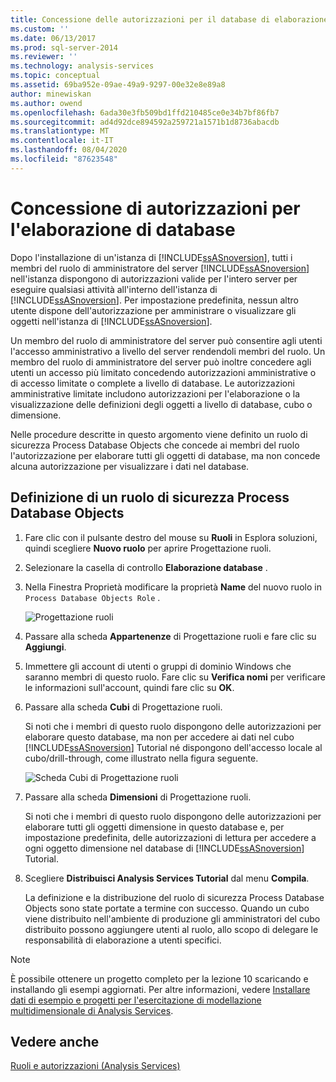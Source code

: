 ```yaml
---
title: Concessione delle autorizzazioni per il database di elaborazione | Microsoft Docs
ms.custom: ''
ms.date: 06/13/2017
ms.prod: sql-server-2014
ms.reviewer: ''
ms.technology: analysis-services
ms.topic: conceptual
ms.assetid: 69ba952e-09ae-49a9-9297-00e32e8e89a8
author: minewiskan
ms.author: owend
ms.openlocfilehash: 6ada30e3fb509bd1ffd210485ce0e34b7bf86fb7
ms.sourcegitcommit: ad4d92dce894592a259721a1571b1d8736abacdb
ms.translationtype: MT
ms.contentlocale: it-IT
ms.lasthandoff: 08/04/2020
ms.locfileid: "87623548"
---
```

# <a name="granting-process-database-permissions"></a>Concessione di autorizzazioni per l'elaborazione di database
  Dopo l'installazione di un'istanza di [!INCLUDE[ssASnoversion](../includes/ssasnoversion-md.md)], tutti i membri del ruolo di amministratore del server [!INCLUDE[ssASnoversion](../includes/ssasnoversion-md.md)] nell'istanza dispongono di autorizzazioni valide per l'intero server per eseguire qualsiasi attività all'interno dell'istanza di [!INCLUDE[ssASnoversion](../includes/ssasnoversion-md.md)]. Per impostazione predefinita, nessun altro utente dispone dell'autorizzazione per amministrare o visualizzare gli oggetti nell'istanza di [!INCLUDE[ssASnoversion](../includes/ssasnoversion-md.md)].

 Un membro del ruolo di amministratore del server può consentire agli utenti l'accesso amministrativo a livello del server rendendoli membri del ruolo. Un membro del ruolo di amministratore del server può inoltre concedere agli utenti un accesso più limitato concedendo autorizzazioni amministrative o di accesso limitate o complete a livello di database. Le autorizzazioni amministrative limitate includono autorizzazioni per l'elaborazione o la visualizzazione delle definizioni degli oggetti a livello di database, cubo o dimensione.

 Nelle procedure descritte in questo argomento viene definito un ruolo di sicurezza Process Database Objects che concede ai membri del ruolo l'autorizzazione per elaborare tutti gli oggetti di database, ma non concede alcuna autorizzazione per visualizzare i dati nel database.

## <a name="defining-a-process-database-objects-security-role"></a>Definizione di un ruolo di sicurezza Process Database Objects

1.  Fare clic con il pulsante destro del mouse su **Ruoli** in Esplora soluzioni, quindi scegliere **Nuovo ruolo** per aprire Progettazione ruoli.

2.  Selezionare la casella di controllo **Elaborazione database** .

3.  Nella Finestra Proprietà modificare la proprietà **Name** del nuovo ruolo in `Process Database Objects Role` .

     ![Progettazione ruoli](../../2014/tutorials/media/l10-security-1.png "Progettazione ruoli")

4.  Passare alla scheda **Appartenenze** di Progettazione ruoli e fare clic su **Aggiungi**.

5.  Immettere gli account di utenti o gruppi di dominio Windows che saranno membri di questo ruolo. Fare clic su **Verifica nomi** per verificare le informazioni sull'account, quindi fare clic su **OK**.

6.  Passare alla scheda **Cubi** di Progettazione ruoli.

     Si noti che i membri di questo ruolo dispongono delle autorizzazioni per elaborare questo database, ma non per accedere ai dati nel cubo [!INCLUDE[ssASnoversion](../includes/ssasnoversion-md.md)] Tutorial né dispongono dell'accesso locale al cubo/drill-through, come illustrato nella figura seguente.

     ![Scheda Cubi di Progettazione ruoli](../../2014/tutorials/media/l10-security-2.png "Scheda Cubi di Progettazione ruoli")

7.  Passare alla scheda **Dimensioni** di Progettazione ruoli.

     Si noti che i membri di questo ruolo dispongono delle autorizzazioni per elaborare tutti gli oggetti dimensione in questo database e, per impostazione predefinita, delle autorizzazioni di lettura per accedere a ogni oggetto dimensione nel database di [!INCLUDE[ssASnoversion](../includes/ssasnoversion-md.md)] Tutorial.

8.  Scegliere **Distribuisci Analysis Services Tutorial** dal menu **Compila**.

     La definizione e la distribuzione del ruolo di sicurezza Process Database Objects sono state portate a termine con successo. Quando un cubo viene distribuito nell'ambiente di produzione gli amministratori del cubo distribuito possono aggiungere utenti al ruolo, allo scopo di delegare le responsabilità di elaborazione a utenti specifici.

> [!NOTE]
>  È possibile ottenere un progetto completo per la lezione 10 scaricando e installando gli esempi aggiornati. Per altre informazioni, vedere [Installare dati di esempio e progetti per l'esercitazione di modellazione multidimensionale di Analysis Services](install-sample-data-and-projects.md).

## <a name="see-also"></a>Vedere anche
 [Ruoli e autorizzazioni &#40;Analysis Services&#41;](multidimensional-models/roles-and-permissions-analysis-services.md)


